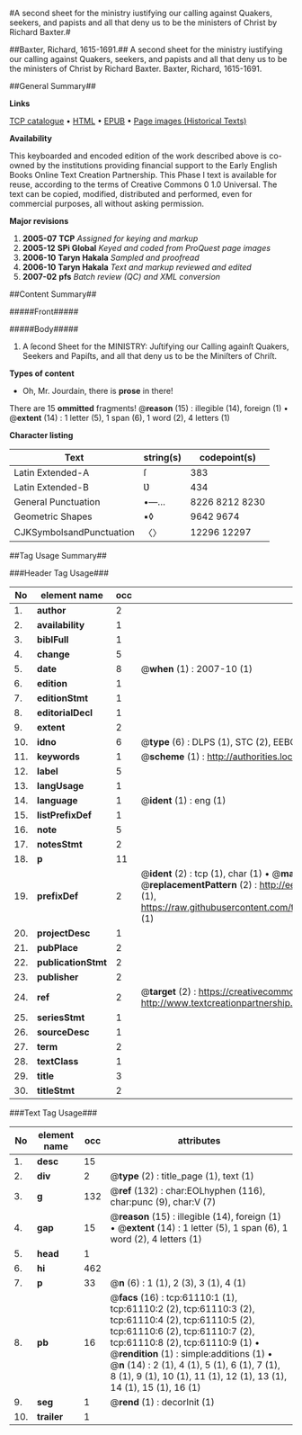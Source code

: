 #A second sheet for the ministry iustifying our calling against Quakers, seekers, and papists and all that deny us to be the ministers of Christ by Richard Baxter.#

##Baxter, Richard, 1615-1691.##
A second sheet for the ministry iustifying our calling against Quakers, seekers, and papists and all that deny us to be the ministers of Christ by Richard Baxter.
Baxter, Richard, 1615-1691.

##General Summary##

**Links**

[TCP catalogue](http://www.ota.ox.ac.uk/tcp/)  • 
[HTML](http://tei.it.ox.ac.uk/tcp/Texts-HTML/free/A27/A27034.html)  • 
[EPUB](http://tei.it.ox.ac.uk/tcp/Texts-EPUB/free/A27/A27034.epub) • 
[Page images (Historical Texts)](https://data.historicaltexts.jisc.ac.uk/view?pubId=eebo-12395029e&pageId=eebo-12395029e-61110-1)

**Availability**

This keyboarded and encoded edition of the
	       work described above is co-owned by the institutions
	       providing financial support to the Early English Books
	       Online Text Creation Partnership. This Phase I text is
	       available for reuse, according to the terms of Creative
	       Commons 0 1.0 Universal. The text can be copied,
	       modified, distributed and performed, even for
	       commercial purposes, all without asking permission.

**Major revisions**

1. __2005-07__ __TCP__ *Assigned for keying and markup*
1. __2005-12__ __SPi Global__ *Keyed and coded from ProQuest page images*
1. __2006-10__ __Taryn Hakala__ *Sampled and proofread*
1. __2006-10__ __Taryn Hakala__ *Text and markup reviewed and edited*
1. __2007-02__ __pfs__ *Batch review (QC) and XML conversion*

##Content Summary##

#####Front#####

#####Body#####

1. A ſecond Sheet for the MINISTRY: Juſtifying our Calling againſt Quakers, Seekers and Papiſts, and all that deny us to be the Miniſters of Chriſt.

**Types of content**

  * Oh, Mr. Jourdain, there is **prose** in there!

There are 15 **ommitted** fragments! 
 @__reason__ (15) : illegible (14), foreign (1)  •  @__extent__ (14) : 1 letter (5), 1 span (6), 1 word (2), 4 letters (1)

**Character listing**


|Text|string(s)|codepoint(s)|
|---|---|---|
|Latin Extended-A|ſ|383|
|Latin Extended-B|Ʋ|434|
|General Punctuation|•—…|8226 8212 8230|
|Geometric Shapes|▪◊|9642 9674|
|CJKSymbolsandPunctuation|〈〉|12296 12297|

##Tag Usage Summary##

###Header Tag Usage###

|No|element name|occ|attributes|
|---|---|---|---|
|1.|__author__|2||
|2.|__availability__|1||
|3.|__biblFull__|1||
|4.|__change__|5||
|5.|__date__|8| @__when__ (1) : 2007-10 (1)|
|6.|__edition__|1||
|7.|__editionStmt__|1||
|8.|__editorialDecl__|1||
|9.|__extent__|2||
|10.|__idno__|6| @__type__ (6) : DLPS (1), STC (2), EEBO-CITATION (1), OCLC (1), VID (1)|
|11.|__keywords__|1| @__scheme__ (1) : http://authorities.loc.gov/ (1)|
|12.|__label__|5||
|13.|__langUsage__|1||
|14.|__language__|1| @__ident__ (1) : eng (1)|
|15.|__listPrefixDef__|1||
|16.|__note__|5||
|17.|__notesStmt__|2||
|18.|__p__|11||
|19.|__prefixDef__|2| @__ident__ (2) : tcp (1), char (1)  •  @__matchPattern__ (2) : ([0-9\-]+):([0-9IVX]+) (1), (.+) (1)  •  @__replacementPattern__ (2) : http://eebo.chadwyck.com/downloadtiff?vid=$1&page=$2 (1), https://raw.githubusercontent.com/textcreationpartnership/Texts/master/tcpchars.xml#$1 (1)|
|20.|__projectDesc__|1||
|21.|__pubPlace__|2||
|22.|__publicationStmt__|2||
|23.|__publisher__|2||
|24.|__ref__|2| @__target__ (2) : https://creativecommons.org/publicdomain/zero/1.0/ (1), http://www.textcreationpartnership.org/docs/. (1)|
|25.|__seriesStmt__|1||
|26.|__sourceDesc__|1||
|27.|__term__|2||
|28.|__textClass__|1||
|29.|__title__|3||
|30.|__titleStmt__|2||


###Text Tag Usage###

|No|element name|occ|attributes|
|---|---|---|---|
|1.|__desc__|15||
|2.|__div__|2| @__type__ (2) : title_page (1), text (1)|
|3.|__g__|132| @__ref__ (132) : char:EOLhyphen (116), char:punc (9), char:V (7)|
|4.|__gap__|15| @__reason__ (15) : illegible (14), foreign (1)  •  @__extent__ (14) : 1 letter (5), 1 span (6), 1 word (2), 4 letters (1)|
|5.|__head__|1||
|6.|__hi__|462||
|7.|__p__|33| @__n__ (6) : 1 (1), 2 (3), 3 (1), 4 (1)|
|8.|__pb__|16| @__facs__ (16) : tcp:61110:1 (1), tcp:61110:2 (2), tcp:61110:3 (2), tcp:61110:4 (2), tcp:61110:5 (2), tcp:61110:6 (2), tcp:61110:7 (2), tcp:61110:8 (2), tcp:61110:9 (1)  •  @__rendition__ (1) : simple:additions (1)  •  @__n__ (14) : 2 (1), 4 (1), 5 (1), 6 (1), 7 (1), 8 (1), 9 (1), 10 (1), 11 (1), 12 (1), 13 (1), 14 (1), 15 (1), 16 (1)|
|9.|__seg__|1| @__rend__ (1) : decorInit (1)|
|10.|__trailer__|1||
